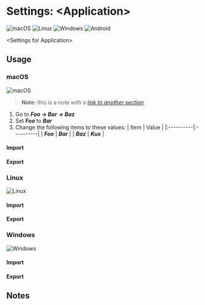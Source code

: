 # Settings: \<Application>

![macOS](https://raw.githubusercontent.com/weibeld-setup/.github/main/badge/macos.svg)
![Linux](https://raw.githubusercontent.com/weibeld-setup/.github/main/badge/linux.svg)
![Windows](https://raw.githubusercontent.com/weibeld-setup/.github/main/badge/windows.svg)
![Android](https://raw.githubusercontent.com/weibeld-setup/.github/main/badge/android.svg)

\<Settings for Application>

## Usage

### macOS

![macOS](https://raw.githubusercontent.com/weibeld-setup/.github/main/badge/macos.svg)

> **Note:** this is a note with a [_link to another section_](#notes).

1. Go to _**Foo → Bar → Baz**_
1. Set _**Foo**_ to _**Bar**_
1. Change the following items to these values:
   | Item      | Value     |
   |:----------|:----------|
   | _**Foo**_ | _**Bar**_ |
   | _**Baz**_ | _**Kux**_ |

#### Import

#### Export

### Linux

![Linux](https://raw.githubusercontent.com/weibeld-setup/.github/main/badge/linux.svg)

#### Import

#### Export

### Windows

![Windows](https://raw.githubusercontent.com/weibeld-setup/.github/main/badge/windows.svg)

#### Import

#### Export

## Notes
